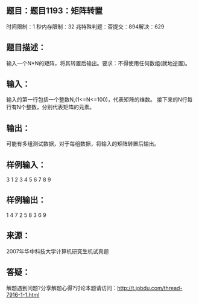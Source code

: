 题目：题目1193：矩阵转置
-----------
时间限制：1 秒内存限制：32 兆特殊判题：否提交：894解决：629

题目描述：
-----------
输入一个N*N的矩阵，将其转置后输出。要求：不得使用任何数组(就地逆置)。

输入：
-----------
输入的第一行包括一个整数N,(1<=N<=100)，代表矩阵的维数。
接下来的N行每行有N个整数，分别代表矩阵的元素。

输出：
-----------
可能有多组测试数据，对于每组数据，将输入的矩阵转置后输出。

样例输入：
-----------
3
1 2 3
4 5 6
7 8 9

样例输出：
-----------
1 4 7
2 5 8
3 6 9

来源：
-----------
2007年华中科技大学计算机研究生机试真题

答疑：
-----------
解题遇到问题?分享解题心得?讨论本题请访问：http://t.jobdu.com/thread-7916-1-1.html
